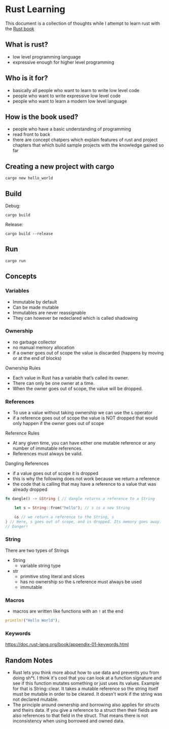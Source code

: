 # Rust Learning

This document is a collection of thoughts while I attempt to learn rust with the [Rust book][1]

## What is rust?

- low level programming language
- expressive enough for higher level programming

## Who is it for?

- basically all people who want to learn to write low level code
- people who want to write expressive low level code
- people who want to learn a modern low level language

## How is the book used?

- people who have a basic understanding of programming
- read front to back
- there are concept chatpers which explain features of rust and project chapters that which build sample projects with the knowledge gained so far

## Creating a new project with cargo

```shell
cargo new hello_world
```

## Build

Debug:

```shell
cargo build
```

Release:

```shell
cargo build --release
```

## Run

```shell
cargo run
```

## Concepts

### Variables

- Immutable by default
- Can be made mutable
- Immutables are never reassignable
- They can however be redeclared which is called shadowing

### Ownership

- no garbage collector
- no manual memory allocation
- if a owner goes out of scope the value is discarded (happens by moving or at the end of blocks)

Ownership Rules

- Each value in Rust has a variable that’s called its owner.
- There can only be one owner at a time.
- When the owner goes out of scope, the value will be dropped.

### References

- To use a value without taking ownership we can use the `&` operator
- if a reference goes out of scope the value is NOT dropped that would only happen if the owner goes out of scope

Reference Rules

- At any given time, you can have either one mutable reference or any number of immutable references.
- References must always be valid.

Dangling References

- if a value goes out of scope it is dropped
- this is why the following does not work because we return a reference
- the code that is calling that may have a reference to a value that was already dropped

```rust
fn dangle() -> &String { // dangle returns a reference to a String

    let s = String::from("hello"); // s is a new String

    &s // we return a reference to the String, s
} // Here, s goes out of scope, and is dropped. Its memory goes away.
// Danger!
```

### String

There are two types of Strings

- String
  - variable string type
- str
  - primitive sting literal and slices
  - has no ownership so the `&` reference must always be used
  - immutable

### Macros

- macros are written like functions with an `!` at the end

```rust
println!("Hello World");
```

### Keywords

<https://doc.rust-lang.org/book/appendix-01-keywords.html>

## Random Notes

- Rust lets you think more about how to use data and prevents you from doing sh*t. I think it's cool that you can look at a function signature and see if this function mutates something or just uses its values. Example for that is String::clear. It takes a mutable reference so the string itself must be mutable in order to be cleared. It doesn't work if the string was not declared mutable.
- The principle around ownership and borrowing also applies for structs and theirs data. If you give a reference to a struct then their fields are also references to that field in the struct. That means there is not inconsistency when using borrowed and owned data.

[1]: https://doc.rust-lang.org/book/
